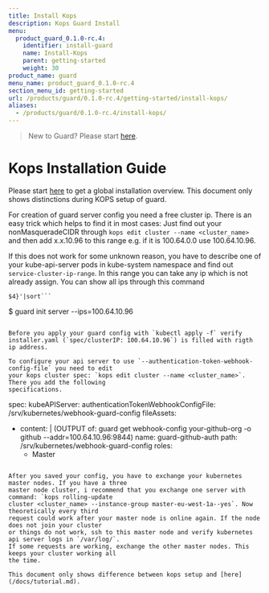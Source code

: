 ```yaml
---
title: Install Kops
description: Kops Guard Install
menu:
  product_guard_0.1.0-rc.4:
    identifier: install-guard
    name: Install-Kops
    parent: getting-started
    weight: 30
product_name: guard
menu_name: product_guard_0.1.0-rc.4
section_menu_id: getting-started
url: /products/guard/0.1.0-rc.4/getting-started/install-kops/
aliases:
  - /products/guard/0.1.0-rc.4/install-kops/
---
```


> New to Guard? Please start [here](/docs/tutorial.md).

# Kops Installation Guide

Please start [here](/docs/install.md) to get a global installation overview. This document only
shows distinctions during KOPS setup of guard.

For creation of guard server config you need a free cluster ip. There is an easy trick which helps
to find it in most cases: Just find out your nonMasqueradeCIDR through `kops edit cluster --name
<cluster_name>` and then add x.x.10.96 to this range e.g. if it is 100.64.0.0 use 100.64.10.96.

If this does not work for some unknown reason, you have to describe one of your kube-api-server pods
in kube-system namespace and find out ```service-cluster-ip-range```. In this range you can take any
ip which is not already assign. You can show all ips through this command

```kubectl get svc --all-namespaces|grep ClusterIP |awk '{print
$4}'|sort```

```
$ guard init server --ips=100.64.10.96
```

Before you apply your guard config with `kubectl apply -f` verify installer.yaml (`spec/clusterIP: 100.64.10.96`) is filled with rigth ip address.

To configure your api server to use `--authentication-token-webhook-config-file` you need to edit
your kops cluster spec: `kops edit cluster --name <cluster_name>`. There you add the following
specifications.

```
spec:
  kubeAPIServer:
    authenticationTokenWebhookConfigFile: /srv/kubernetes/webhook-guard-config
  fileAssets:
  - content: |
       (OUTPUT of: guard get webhook-config your-github-org -o github --addr=100.64.10.96:9844)
    name: guard-github-auth
    path: /srv/kubernetes/webhook-guard-config
    roles:
    - Master
```

After you saved your config, you have to exchange your kubernetes master nodes. If you have a three
master node cluster, i recommend that you exchange one server with command: `kops rolling-update
cluster <cluster_name> --instance-group master-eu-west-1a--yes`. Now theoretically every third
request could work after your master node is online again. If the node does not join your cluster
or things do not work, ssh to this master node and verify kubernetes api server logs in `/var/log/`.
If some requests are working, exchange the other master nodes. This keeps your cluster working all
the time.

This document only shows difference between kops setup and [here](/docs/tutorial.md).
